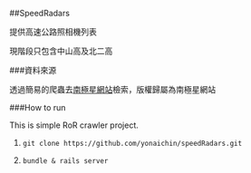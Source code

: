 ##SpeedRadars 


提供高速公路照相機列表

現階段只包含中山高及北二高

###資料來源

透過簡易的爬蟲去[南極星網站](http://www.escortcat.com/)檢索，版權歸屬為南極星網站

###How to run

This is simple RoR crawler project.

1. ```git clone https://github.com/yonaichin/speedRadars.git```

2. ``` bundle & rails server ```





